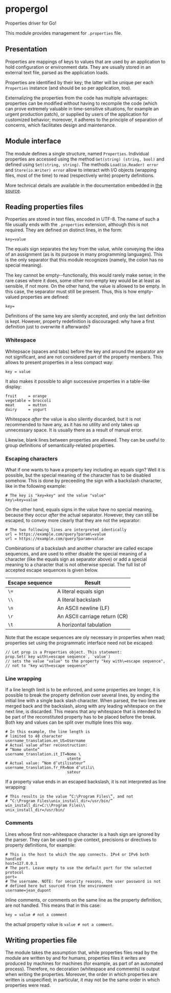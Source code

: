 # propergol

Properties driver for Go!

This module provides management for `.properties` file.

## Presentation

Properties are mappings of keys to values that are used by an application to
hold configuration or environment data. They are usually stored in an external
text file, parsed as the application loads.

Properties are identified by their key; the latter will be unique per each
`Properties` instance (and should be so per application, too).

Externalizing the properties from the code has multiple advantages: properties
can be modified without having to recompile the code (which can prove extremely
valuable in time-sensitive situations, for example an urgent production patch),
or supplied by users of the application for customized behavior; moreover, it
adheres to the principle of separation of concerns, which facilitates design and
maintenance.

## Module interface

The module defines a single structure, named `Properties`. Individual properties
are accessed using the method `Get(string) (string, bool)` and defined using
`Set(string, string)`. The methods `Load(io.Reader) error` and
`Store(io.Writer) error` allow to interact with I/O objects (wrapping files,
most of the time) to read (respectively write) property definitions.

More technical details are available in the documentation embedded in [the
source](properties.go).

## Reading properties files

Properties are stored in text files, encoded in UTF-8. The name of such a file
usually ends with the `.properties` extension, although this is not required.
They are defined on distinct lines, in the form:

    key=value

The equals sign separates the key from the value, while conveying the idea of
an assignment (as is its purpose in many programming languages). This is the
only separator that this module recognizes (namely, the colon has no special
meaning).

The key cannot be empty--functionally, this would rarely make sense; in the rare
cases where it does, some other non-empty key would be at least as sensible, if
not more. On the other hand, the value is allowed to be empty. In this case, the
separator must still be present. Thus, this is how empty-valued properties are
defined:

    key=

Definitions of the same key are silently accepted, and only the last definition
is kept. However, property redefinition is discouraged: why have a first
definition just to overwrite it afterwards?

### Whitespace

Whitepsace (spaces and tabs) before the key and around the separator are not
significant, and are not considered part of the property members. This allows to
present properties in a less compact way:

    key = value

It also makes it possible to align successive properties in a table-like
display:

    fruit     = orange
    vegetable = broccoli
    meat      = mutton
    dairy     = yogurt

Whitespace *after* the value is also silently discarded, but it is not
recommended to have any, as it has no utility and only takes up unnecessary
space. It is usually there as a result of manual error.

Likewise, blank lines between properties are allowed. They can be useful to
group definitions of semantically-related properties.

### Escaping characters

What if one wants to have a property key including an equals sign? Well it is
possible, but the special meaning of the character has to be disabled somehow.
This is done by preceeding the sign with a backslash character, like in the
following example:

    # The key is "key=key" and the value "value"
    key\=key=value

On the other hand, equals signs in the value have no special meaning, because
they occur *after* the actual separator. However, they can still be escaped, to
convey more clearly that they are not the separator:

    # The two following lines are interpreted identically
    url = https://example.com/query?param\=value
    url = https://example.com/query?param=value

Combinations of a backslash and another character are called escape
sequences, and are used to either disable the special meaning of a character
(like the equals sign as separator above) or add a special meaning to a
character that is not otherwise special.
The full list of accepted escape sequences is given below.

|Escape sequence | Result
|----------------|-------
|      `\=`      | A literal equals sign
|      `\\`      | A literal backslash
|      `\n`      | An ASCII newline (LF)
|      `\r`      | An ASCII carriage return (CR)
|      `\t`      | A horizontal tabulation

Note that the escape sequences are oly necessary in properties when read;
properties set using the programmatic interface need not be escaped:

    // Let prop is a Properties object. This statement:
    prop.Set(`key with\=escape sequence`, `value`)
    // sets the value "value" to the property "key with\=escape sequence",
    // not to "key with=escape sequence"

### Line wrapping

If a line length limit is to be enforced, and some properties are longer, it is
possible to break the property definition over several lines, by ending the
initial line with a single back slash character. When parsed, the two lines are
merged back and the backslash, along with any leading whitespace on the next
line, is discarded. This means that any whitespace that is intended to be part
of the reconstituted property has to be placed before the break.
Both key and values can be split over multiple lines this way.

    # In this example, the line length is
    # limited to 40 character
    username_translation.en_US=Username
    # Actual value after reconstruction:
    # “Nome utente”
    username_translation.it_IT=Nome \
                               utente
    # Actual value: “Nom d’utilisateur”
    username_translation.fr_FR=Nom d’utili\
                               sateur

If a property value ends in an escaped backslash, it is not interpreted as line
wrapping:

    # This results in the value “C:\Program Files\”, and not
    # “C:\Program Files\unix_install_dir=/usr/bin/”
    win_install_dir=C:\\Program Files\\
    unix_install_dir=/usr/bin/

### Comments

Lines whose first non-whitespace character is a hash sign are ignored by the
parser. They can be used to give context, precisions or directives to property
definitions, for example:

    # This is the host to which the app connects. IPv4 or IPv6 both handled
    host=127.0.0.1
    # The port. Leave empty to use the default port for the selected protocol
    port=
    # The username. NOTE: for security reasons, the user password is not
    # defined here but sourced from the environment
    username=jean_dupont

Inline comments, or comments on the same line as the property definition, are
not handled. This means that in this case:

    key = value # not a comment

the actual property value is `value # not a comment`.

## Writing properties file

The module takes the assumption that, while properties files read by the
module are written by and for humans, properties files it writes are produced by
machines for machines (for example, as part of an automated process). Therefore,
no decoration (whitespace and comments) is output when writing the properties.
Moreover, the order in which properties are written is unspecified; in
particular, it may not be the same order in which properties were read.
